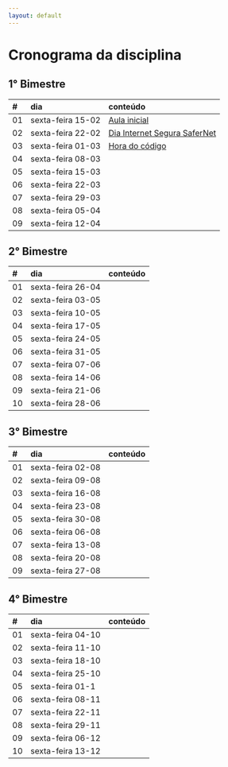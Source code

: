 ```yaml
---
layout: default
---
```


# [](#header-1) Cronograma da disciplina

## [](#header-2) 1° Bimestre

| \#   | dia               | conteúdo                                              |
| :--- | :---------------- | :---------------------------------------------------- |
| 01   | sexta-feira 15-02 | [Aula inicial](lectures/intro)                        |
| 02   | sexta-feira 22-02 | [Dia Internet Segura SaferNet](slides/SID_Teens.pptx) |
| 03   | sexta-feira 01-03 | [Hora do código](lectures/hourofcode)                 |
| 04   | sexta-feira 08-03 |                                                       |
| 05   | sexta-feira 15-03 |                                                       |
| 06   | sexta-feira 22-03 |                                                       |
| 07   | sexta-feira 29-03 |                                                       |
| 08   | sexta-feira 05-04 |                                                       |
| 09   | sexta-feira 12-04 |                                                       |


## [](#header-2) 2° Bimestre

| \#   | dia               | conteúdo |
| :--- | :---------------- | :------- |
| 01   | sexta-feira 26-04 |          |
| 02   | sexta-feira 03-05 |          |
| 03   | sexta-feira 10-05 |          |
| 04   | sexta-feira 17-05 |          |
| 05   | sexta-feira 24-05 |          |
| 06   | sexta-feira 31-05 |          |
| 07   | sexta-feira 07-06 |          |
| 08   | sexta-feira 14-06 |          |
| 09   | sexta-feira 21-06 |          |
| 10   | sexta-feira 28-06 |          |


## [](#header-2) 3° Bimestre

| \#   | dia               | conteúdo |
| :--- | :---------------- | :------- |
| 01   | sexta-feira 02-08 |          |
| 02   | sexta-feira 09-08 |          |
| 03   | sexta-feira 16-08 |          |
| 04   | sexta-feira 23-08 |          |
| 05   | sexta-feira 30-08 |          |
| 06   | sexta-feira 06-08 |          |
| 07   | sexta-feira 13-08 |          |
| 08   | sexta-feira 20-08 |          |
| 09   | sexta-feira 27-08 |          |


## [](#header-2) 4° Bimestre

| \#   | dia               | conteúdo |
| :--- | :---------------- | :------- |
| 01   | sexta-feira 04-10 |          |
| 02   | sexta-feira 11-10 |          |
| 03   | sexta-feira 18-10 |          |
| 04   | sexta-feira 25-10 |          |
| 05   | sexta-feira 01-1  |          |
| 06   | sexta-feira 08-11 |          |
| 07   | sexta-feira 22-11 |          |
| 08   | sexta-feira 29-11 |          |
| 09   | sexta-feira 06-12 |          |
| 10   | sexta-feira 13-12 |          |

